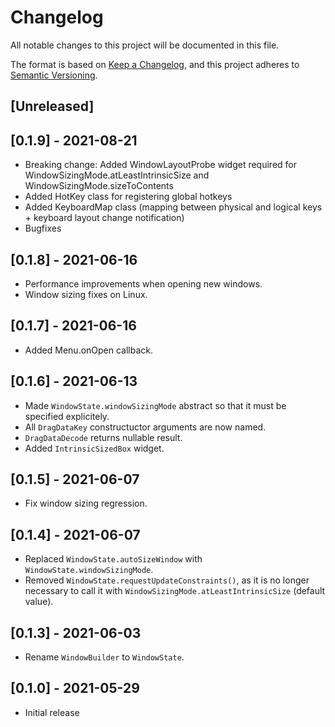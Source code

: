 # Changelog

All notable changes to this project will be documented in this file.

The format is based on [Keep a Changelog](https://keepachangelog.com/en/1.0.0/),
and this project adheres to [Semantic Versioning](https://semver.org/spec/v2.0.0.html).

## [Unreleased]

## [0.1.9] - 2021-08-21

- Breaking change: Added WindowLayoutProbe widget required for WindowSizingMode.atLeastIntrinsicSize and WindowSizingMode.sizeToContents
- Added HotKey class for registering global hotkeys
- Added KeyboardMap class (mapping between physical and logical keys + keyboard layout change notification)
- Bugfixes

## [0.1.8] - 2021-06-16

- Performance improvements when opening new windows.
- Window sizing fixes on Linux.

## [0.1.7] - 2021-06-16

- Added Menu.onOpen callback.

## [0.1.6] - 2021-06-13

- Made `WindowState.windowSizingMode` abstract so that it must be specified explicitely.
- All `DragDataKey` constructuctor arguments are now named.
- `DragDataDecode` returns nullable result.
- Added `IntrinsicSizedBox` widget.

## [0.1.5] - 2021-06-07

- Fix window sizing regression.

## [0.1.4] - 2021-06-07

- Replaced `WindowState.autoSizeWindow` with `WindowState.windowSizingMode`.
- Removed `WindowState.requestUpdateConstraints()`, as it is no longer necessary to call it with `WindowSizingMode.atLeastIntrinsicSize` (default value).

## [0.1.3] - 2021-06-03

- Rename `WindowBuilder` to `WindowState`.

## [0.1.0] - 2021-05-29

- Initial release

